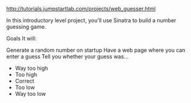 http://tutorials.jumpstartlab.com/projects/web_guesser.html

In this introductory level project, you'll use Sinatra to build a number guessing game.

Goals
It will:

Generate a random number on startup
Have a web page where you can enter a guess
Tell you whether your guess was...
-  Way too high
-  Too high
-  Correct
-  Too low
-  Way too low
